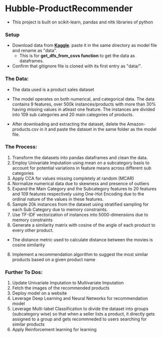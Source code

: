 # Hubble-ProductRecommender
- This project is built on scikit-learn, pandas and nltk libraries of python
### Setup
-  Download data from **[Kaggle](https://www.kaggle.com/datasets/lokeshparab/amazon-products-dataset)**. paste it in the same directory as model file and rename as "data".
    - This is for **get_dfs_from_csvs function** to get the data as dataframes.
- Confirm that gitignore file is cloned with its first entry as "data/".
### The Data:
- The data used is a product sales dataset
- The model operates on both numerical, and categorical data. The data contains 9 features, over 500k instances/products with more than 30% having missing values in atleast one feature. The instances are divided into 109 sub categories and 20 main categories of products. 
   
- After downloading and extracting the dataset, delete the Amazon-products.csv in it and paste the dataset in the same folder as the model file. 


### The Process:
  1. Transform the datasets into pandas dataframes and clean the data.
  2. Employ Univariate Imputation using mean on a subcategory basis to account for potential variations in feature means across different sub categories
  3. Apply CCA for values missing completely at random (MCAR)
  4. Normalize numerical data due to skewness and presence of outliers
  5.  Expand the Main Category and the Subcategory features to 20 features and 109 features respectively using One-Hot Encoding due to the ordinal nature of the values in these features.
  6. Sample 20k instances from the dataset using stratified sampling for each Sub Category due to memory constraints.
  7. Use TF-IDF vectorization of instances into 5000-dimensions due to memory constraints
  8. Generate a similarity matrix with cosine of the angle of each product to every other product.
  - The distance metric used to calculate distance between the movies is cosine similarity
  8. Implement a recommendation algorithm to suggest the most similar products based on a given product name

### Further To Dos:
1. Update Univariate Imputation to Multivariate Imputation
2. Fetch the images of the recommended products
3. Deploy model on a website
4. Leverage Deep Learning and Neural Networks for recommendation model
5. Leverage Multi-label Classification to divide the dataset into groups (subcategory wise) so that when a seller lists a product, it directly gets assigned to a group and gets recommneded to users searching for similar products
6. Apply Reinforcement learning for learning
